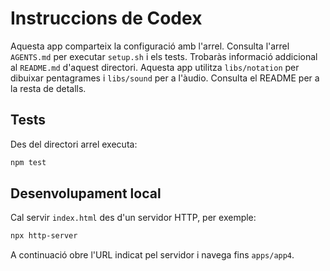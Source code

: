 # Instruccions de Codex

Aquesta app comparteix la configuració amb l'arrel. Consulta l'arrel `AGENTS.md` per executar `setup.sh` i els tests. Trobaràs informació addicional al `README.md` d'aquest directori.
Aquesta app utilitza `libs/notation` per dibuixar pentagrames i `libs/sound` per a l'àudio. Consulta el README per a la resta de detalls.

## Tests
Des del directori arrel executa:

```bash
npm test
```

## Desenvolupament local
Cal servir `index.html` des d'un servidor HTTP, per exemple:

```bash
npx http-server
```

A continuació obre l'URL indicat pel servidor i navega fins `apps/app4`.
